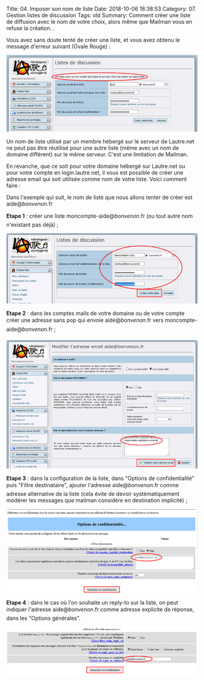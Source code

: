 Title: 04. Imposer son nom de liste 
Date: 2018-10-06 18:38:53
Category: 07. Gestion listes de discussion
Tags: old
Summary: Comment créer une liste de diffusion avec le nom de votre choix, alors même que Mailman vous en refuse la création. . 

Vous avez sans doute tenté de créer une liste, et vous avez obtenu le message d'erreur suivant (Ovale Rouge) :

![](../img/lm4.jpg)

Un nom de liste utilisé par un membre hébergé sur le serveur de Lautre.net ne peut pas être réutilisé pour une autre liste (même avec un nom de domaine différent) sur le même serveur.
C'est une limitation de Mailman.

En revanche, que ce soit pour votre domaine hébergé sur Lautre.net ou pour votre compte en login.lautre.net, il vous est possible de créer une adresse email qui soit utilisée comme nom de votre liste. Voici comment faire :

Dans l'exemple qui suit, le nom de liste que nous allons tenter de créer est aide@*bonvenon*.fr

**Etape 1** : créer une liste moncompte-aide@*bonvenon*.fr (ou tout autre nom n'existant pas déjà) ;

![](../img/lm15.jpg)

**Etape 2** : dans les comptes mails de votre domaine ou de votre compte créer une adresse sans pop qui envoie aide@*bonvenon*.fr vers moncompte-aide@*bonvenon*.fr ;

![](../img/lm16.jpg)

**Etape 3** : dans la configuration de la liste, dans "Options de confidentialité" puis "Filtre destinataire", ajouter l'adresse aide@*bonvenon*.fr comme adresse alternative de la liste (cela évite de devoir systématiquement modérer les messages que mailman considère en destination implicité) ;

![](../img/lm17.jpg)

**Etape 4** : dans le cas où l'on souhaite un reply-to sur la liste, on peut indiquer l'adresse aide@*bonvenon*.fr comme adresse explicite de réponse, dans les "Options générales".

![](../img/lm18.jpg)